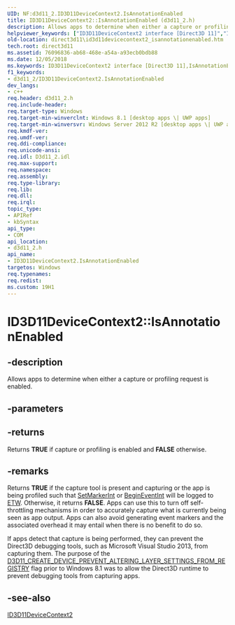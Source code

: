 ```yaml
---
UID: NF:d3d11_2.ID3D11DeviceContext2.IsAnnotationEnabled
title: ID3D11DeviceContext2::IsAnnotationEnabled (d3d11_2.h)
description: Allows apps to determine when either a capture or profiling request is enabled.helpviewer_keywords: ["ID3D11DeviceContext2 interface [Direct3D 11]","IsAnnotationEnabled method","ID3D11DeviceContext2.IsAnnotationEnabled","ID3D11DeviceContext2::IsAnnotationEnabled","IsAnnotationEnabled","IsAnnotationEnabled method [Direct3D 11]","IsAnnotationEnabled method [Direct3D 11]","ID3D11DeviceContext2 interface","d3d11_2/ID3D11DeviceContext2::IsAnnotationEnabled","direct3d11.id3d11devicecontext2_isannotationenabled"]
old-location: direct3d11\id3d11devicecontext2_isannotationenabled.htm
tech.root: direct3d11
ms.assetid: 76096836-ab68-468e-a54a-a93ecb0bdb88
ms.date: 12/05/2018
ms.keywords: ID3D11DeviceContext2 interface [Direct3D 11],IsAnnotationEnabled method, ID3D11DeviceContext2.IsAnnotationEnabled, ID3D11DeviceContext2::IsAnnotationEnabled, IsAnnotationEnabled, IsAnnotationEnabled method [Direct3D 11], IsAnnotationEnabled method [Direct3D 11],ID3D11DeviceContext2 interface, d3d11_2/ID3D11DeviceContext2::IsAnnotationEnabled, direct3d11.id3d11devicecontext2_isannotationenabled
f1_keywords:
- d3d11_2/ID3D11DeviceContext2.IsAnnotationEnabled
dev_langs:
- c++
req.header: d3d11_2.h
req.include-header: 
req.target-type: Windows
req.target-min-winverclnt: Windows 8.1 [desktop apps \| UWP apps]
req.target-min-winversvr: Windows Server 2012 R2 [desktop apps \| UWP apps]
req.kmdf-ver: 
req.umdf-ver: 
req.ddi-compliance: 
req.unicode-ansi: 
req.idl: D3d11_2.idl
req.max-support: 
req.namespace: 
req.assembly: 
req.type-library: 
req.lib: 
req.dll: 
req.irql: 
topic_type:
- APIRef
- kbSyntax
api_type:
- COM
api_location:
- d3d11_2.h
api_name:
- ID3D11DeviceContext2.IsAnnotationEnabled
targetos: Windows
req.typenames: 
req.redist: 
ms.custom: 19H1
---
```


# ID3D11DeviceContext2::IsAnnotationEnabled


## -description


Allows apps to determine when either a capture or profiling request is enabled.


## -parameters






## -returns



Returns <b>TRUE</b> if capture or profiling is enabled and <b>FALSE</b> otherwise.




## -remarks



Returns <b>TRUE</b> if the capture tool is present and capturing or the app is being profiled such that <a href="https://docs.microsoft.com/windows/desktop/api/d3d11_2/nf-d3d11_2-id3d11devicecontext2-setmarkerint">SetMarkerInt</a> or <a href="https://docs.microsoft.com/windows/desktop/api/d3d11_2/nf-d3d11_2-id3d11devicecontext2-begineventint">BeginEventInt</a> will be logged to <a href="https://docs.microsoft.com/previous-versions/dotnet/netframework-3.0/ms751538(v=vs.85)">ETW</a>. Otherwise, it returns <b>FALSE</b>. Apps can use this to turn off self-throttling mechanisms in order to accurately capture what is currently being seen as app output. Apps can also avoid generating event markers and the associated overhead it may entail when there is no benefit to do so. 

If apps detect that capture is being performed, they can prevent the Direct3D debugging tools, such as Microsoft Visual Studio 2013, from capturing them. The purpose of the <a href="https://docs.microsoft.com/windows/desktop/api/d3d11/ne-d3d11-d3d11_create_device_flag">D3D11_CREATE_DEVICE_PREVENT_ALTERING_LAYER_SETTINGS_FROM_REGISTRY</a> flag prior to Windows 8.1 was to allow the Direct3D runtime to prevent debugging tools from capturing apps.




## -see-also




<a href="https://docs.microsoft.com/windows/desktop/api/d3d11_2/nn-d3d11_2-id3d11devicecontext2">ID3D11DeviceContext2</a>
 

 

